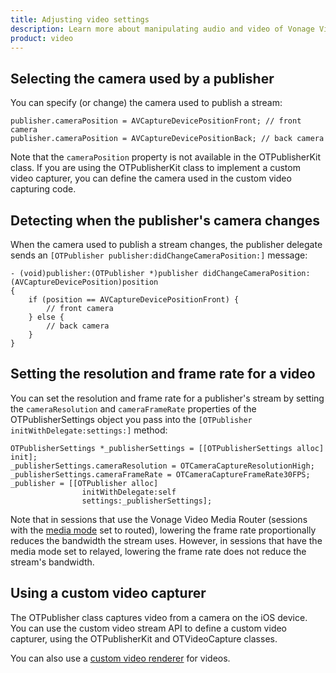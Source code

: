 ```yaml
---
title: Adjusting video settings
description: Learn more about manipulating audio and video of Vonage Video API streams for your iOS application. Publish only video or audio, adjust the frame rate, and more. 
product: video
---
```


## Selecting the camera used by a publisher

You can specify (or change) the camera used to publish a stream:

```objective_c
publisher.cameraPosition = AVCaptureDevicePositionFront; // front camera
publisher.cameraPosition = AVCaptureDevicePositionBack; // back camera
```

Note that the `cameraPosition` property is not available in the OTPublisherKit class. If you are using the OTPublisherKit class to implement a custom video capturer, you can define the camera used in the custom video capturing code.

## Detecting when the publisher's camera changes

When the camera used to publish a stream changes, the publisher delegate sends an `[OTPublisher publisher:didChangeCameraPosition:]` message:

```objective_c
- (void)publisher:(OTPublisher *)publisher didChangeCameraPosition:(AVCaptureDevicePosition)position
{
    if (position == AVCaptureDevicePositionFront) {
        // front camera
    } else {
        // back camera
    }
}
```

## Setting the resolution and frame rate for a video

You can set the resolution and frame rate for a publisher's stream by setting the `cameraResolution` and `cameraFrameRate` properties of the OTPublisherSettings object you pass into the `[OTPublisher initWithDelegate:settings:]` method:

```objective_c
OTPublisherSettings *_publisherSettings = [[OTPublisherSettings alloc] init];
_publisherSettings.cameraResolution = OTCameraCaptureResolutionHigh;
_publisherSettings.cameraFrameRate = OTCameraCaptureFrameRate30FPS;
_publisher = [[OTPublisher alloc]
                initWithDelegate:self
                settings:_publisherSettings];
```

Note that in sessions that use the Vonage Video Media Router (sessions with the [media mode](/video/guides/create-session#the-media-router-and-media-modes) set to routed), lowering the frame rate proportionally reduces the bandwidth the stream uses. However, in sessions that have the media mode set to relayed, lowering the frame rate does not reduce the stream's bandwidth.

## Using a custom video capturer

The OTPublisher class captures video from a camera on the iOS device. You can use the custom video stream API to define a custom video capturer, using the OTPublisherKit and OTVideoCapture classes.

<!-- OPT-TODO: For an example, see the "Project 2: Let's Build OTPublisher" sample in the samples directory of the Vonage Video iOS SDK (or at the [Vonage Video-ios-sdk-samples](https://github.com/opentok/opentok-ios-sdk-samples) repo on github). -->

You can also use a [custom video renderer](/video/tutorials/video-ui-customization/objective_c) for videos.
